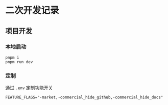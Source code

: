 # 二次开发记录

## 项目开发

### 本地启动

```
pnpm i
pnpm run dev
```

### 定制

通过 `.env` 定制功能开关

```
FEATURE_FLAGS="-market,-commercial_hide_github,-commercial_hide_docs"
```
